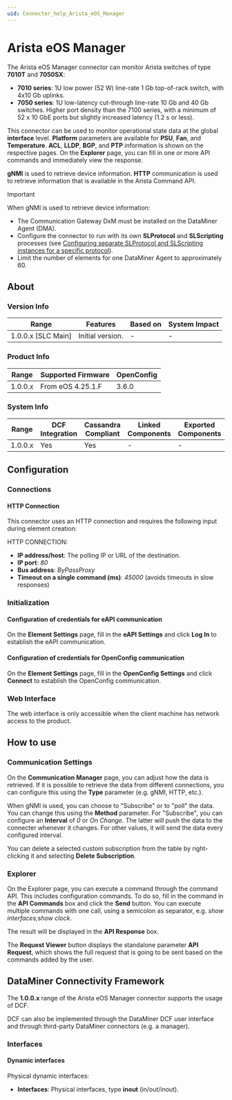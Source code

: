 ```yaml
---
uid: Connector_help_Arista_eOS_Manager
---
```


# Arista eOS Manager

The Arista eOS Manager connector can monitor Arista switches of type **7010T** and **7050SX**:

- **7010 series**: 1U low power (52 W) line-rate 1 Gb top-of-rack switch, with 4x10 Gb uplinks.
- **7050 series**: 1U low-latency cut-through line-rate 10 Gb and 40 Gb switches. Higher port density than the 7100 series, with a minimum of 52 x 10 GbE ports but slightly increased latency (1.2 s or less).

This connector can be used to monitor operational state data at the global **interface** level. **Platform** parameters are available for **PSU**, **Fan**, and **Temperature**. **ACL**, **LLDP**, **BGP**, and **PTP** information is shown on the respective pages. On the **Explorer** page, you can fill in one or more API commands and immediately view the response.

**gNMI** is used to retrieve device information. **HTTP** communication is used to retrieve information that is available in the Arista Command API.

> [!IMPORTANT]
> When gNMI is used to retrieve device information:
>
> - The Communication Gateway DxM must be installed on the DataMiner Agent (DMA).
> - Configure the connector to run with its own **SLProtocol** and **SLScripting** processes (see [Configuring separate SLProtocol and SLScripting instances for a specific protocol](https://aka.dataminer.services/configuring-separate-slprotocol-and-slscripting-instances)).
> - Limit the number of elements for one DataMiner Agent to approximately 60.

## About

### Version Info

| Range              | Features         | Based on | System Impact |
|--------------------|------------------|----------|---------------|
| 1.0.0.x [SLC Main] | Initial version. | -        | -             |

### Product Info

| Range   | Supported Firmware | OpenConfig |
|---------|--------------------|------------|
| 1.0.0.x | From eOS 4.25.1.F  | 3.6.0      |

### System Info

| Range   | DCF Integration | Cassandra Compliant | Linked Components | Exported Components |
|---------|-----------------|---------------------|-------------------|---------------------|
| 1.0.0.x | Yes             | Yes                 | -                 | -                   |

## Configuration

### Connections

#### HTTP Connection

This connector uses an HTTP connection and requires the following input during element creation:

HTTP CONNECTION:

- **IP address/host**: The polling IP or URL of the destination.
- **IP port**: *80*
- **Bus address**: *ByPassProxy*
- **Timeout on a single command (ms)**: *45000* (avoids timeouts in slow responses)

### Initialization

#### Configuration of credentials for eAPI communication

On the **Element Settings** page, fill in the **eAPI Settings** and click **Log In** to establish the eAPI communication.

#### Configuration of credentials for OpenConfig communication

On the **Element Settings** page, fill in the **OpenConfig Settings** and click **Connect** to establish the OpenConfig communication.

### Web Interface

The web interface is only accessible when the client machine has network access to the product.

## How to use

### Communication Settings

On the **Communication Manager** page, you can adjust how the data is retrieved. If it is possible to retrieve the data from different connections, you can configure this using the **Type** parameter (e.g. gNMI, HTTP, etc.).

When gNMI is used, you can choose to "Subscribe" or to "poll" the data. You can change this using the **Method** parameter. For "Subscribe", you can configure an **Interval** of *0* or *On Change*. The latter will push the data to the connecter whenever it changes. For other values, it will send the data every configured interval.

You can delete a selected custom subscription from the table by right-clicking it and selecting **Delete Subscription**.

### Explorer

On the Explorer page, you can execute a command through the command API. This includes configuration commands. To do so, fill in the command in the **API Commands** box and click the **Send** button. You can execute multiple commands with one call, using a semicolon as separator, e.g. *show interfaces;show clock*.

The result will be displayed in the **API Response** box.

The **Request Viewer** button displays the standalone parameter **API Request**, which shows the full request that is going to be sent based on the commands added by the user.

## DataMiner Connectivity Framework

The **1.0.0.x** range of the Arista eOS Manager connector supports the usage of DCF.

DCF can also be implemented through the DataMiner DCF user interface and through third-party DataMiner connectors (e.g. a manager).

### Interfaces

#### Dynamic interfaces

Physical dynamic interfaces:

- **Interfaces**: Physical interfaces, type **inout** (in/out/inout).
